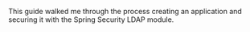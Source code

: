 This guide walked me through the process creating an application and securing it with the Spring Security LDAP module.
